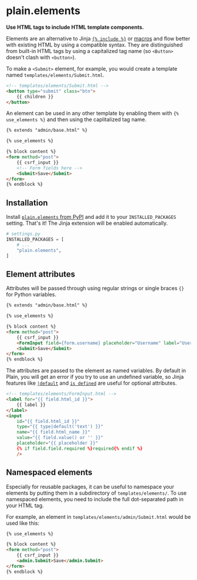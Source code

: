 # plain.elements

**Use HTML tags to include HTML template components.**

Elements are an alternative to Jinja [`{% include %}`](https://jinja.palletsprojects.com/en/stable/templates/#include) or [macros](https://jinja.palletsprojects.com/en/stable/templates/#macros) and flow better with existing HTML by using a compatible syntax. They are distinguished from built-in HTML tags by using a capitalized tag name (so `<Button>` doesn't clash with `<button>`).

To make a `<Submit>` element, for example, you would create a template named `templates/elements/Submit.html`.

```html
<!-- templates/elements/Submit.html -->
<button type="submit" class="btn">
    {{ children }}
</button>
```

An element can be used in any other template by enabling them with `{% use_elements %}` and then using the caplitalized tag name.

```html
{% extends "admin/base.html" %}

{% use_elements %}

{% block content %}
<form method="post">
    {{ csrf_input }}
    <!-- Form fields here -->
    <Submit>Save</Submit>
</form>
{% endblock %}
```

## Installation

Install [`plain.elements` from PyPI](https://pypi.org/project/plain.elements/) and add it to your `INSTALLED_PACKAGES` setting. That's it! The Jinja extension will be enabled automatically.

```python
# settings.py
INSTALLED_PACKAGES = [
    # ...
    "plain.elements",
]
```

## Element attributes

Attributes will be passed through using regular strings or single braces `{}` for Python variables.

```html
{% extends "admin/base.html" %}

{% use_elements %}

{% block content %}
<form method="post">
    {{ csrf_input }}
    <FormInput field={form.username} placeholder="Username" label="Username" />
    <Submit>Save</Submit>
</form>
{% endblock %}
```

The attributes are passed to the element as named variables. By default in Plain, you will get an error if you try to use an undefined variable, so Jinja features like [`|default`](https://jinja.palletsprojects.com/en/stable/templates/#jinja-filters.default) and [`is defined`](https://jinja.palletsprojects.com/en/stable/templates/#jinja-tests.defined) are useful for optional attributes.

```html
<!-- templates/elements/FormInput.html -->
<label for="{{ field.html_id }}">
    {{ label }}
</label>
<input
    id="{{ field.html_id }}"
    type="{{ type|default('text') }}"
    name="{{ field.html_name }}"
    value="{{ field.value() or '' }}"
    placeholder="{{ placeholder }}"
    {% if field.field.required %}required{% endif %}
    />
```

## Namespaced elements

Especially for reusable packages, it can be useful to namespace your elements by putting them in a subdirectory of `templates/elements/`. To use namespaced elements, you need to include the full dot-separated path in your HTML tag.

For example, an element in `templates/elements/admin/Submit.html` would be used like this:

```html
{% use_elements %}

{% block content %}
<form method="post">
    {{ csrf_input }}
    <admin.Submit>Save</admin.Submit>
</form>
{% endblock %}
```
